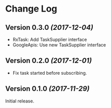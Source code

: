 Change Log
==========

Version 0.3.0 *(2017-12-04)*
----------------------------
* RxTask: Add TaskSupplier interface 
* GoogleApis: Use new TaskSupplier interface

Version 0.2.0 *(2017-12-01)*
----------------------------
* Fix task started before subscribing.

Version 0.1.0 *(2017-11-29)*
----------------------------

Initial release.